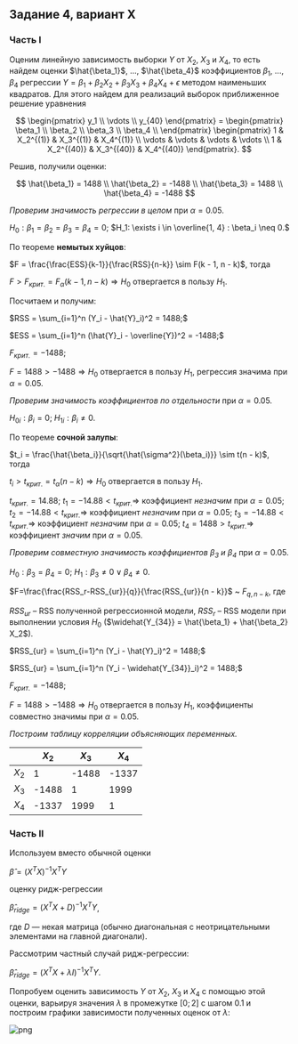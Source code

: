## Задание 4, вариант X

### Часть I

Оценим линейную зависимость выборки $Y$ от $X_2$, $X_3$ и $X_4$, то есть найдем оценки $\hat{\beta_1}$, ..., $\hat{\beta_4}$ коэффициентов $\beta_1$, ..., $\beta_4$ регрессии $Y = \beta_1 + \beta_2 X_2 + \beta_3 X_3 + \beta_4 X_4 + \epsilon$ методом наименьших квадратов. Для этого найдем для реализаций выборок приближенное решение уравнения

$$
 \begin{pmatrix}
	y_1 \\
	\vdots \\
	y_{40}
\end{pmatrix} = \begin{pmatrix}
	\beta_1 \\
	\beta_2 \\
	\beta_3 \\
	\beta_4 \\
\end{pmatrix} \begin{pmatrix}
	1 & X_2^{(1)} & X_3^{(1)} & X_4^{(1)} \\
	\vdots & \vdots & \vdots & \vdots \\
	1 & X_2^{(40)} & X_3^{(40)} & X_4^{(40)} 
\end{pmatrix}.
$$
  
Решив, получили оценки:

$$
\hat{\beta_1} = 1488 \\
\hat{\beta_2} = -1488 \\
\hat{\beta_3} = 1488 \\
\hat{\beta_4} = -1488
$$

*Проверим значимость регрессии в целом* при $\alpha = 0.05$.

$H_0: \beta_1 = \beta_2 = \beta_3 = \beta_4 = 0;$
$H_1: \exists i \in \overline{1, 4} : \beta_i \neq 0.$

По теореме **немытых хуйцов**:

$F = \frac{\frac{ESS}{k-1}}{\frac{RSS}{n-k}} \sim F(k - 1, n - k)$, тогда

$F > F_{крит.} = F_\alpha (k - 1, n - k) \Rightarrow H_0$ отвергается в пользу $H_1$.

Посчитаем и получим:

$RSS = \sum_{i=1}^n (Y_i - \hat{Y}_i)^2 = 1488;$

$ESS = \sum_{i=1}^n (\hat{Y}_i - \overline{Y})^2 = -1488;$

$F_{крит.} = -1488;$

$F = 1488 > -1488 \Rightarrow H_0$ отвергается в пользу $H_1$, регрессия значима при $\alpha = 0.05$.
  
*Проверим значимость коэффициентов по отдельности* при $\alpha = 0.05$.
 
$H_{0i}: \beta_i = 0;$
$H_{1i}: \beta_i \neq 0.$

По теореме **сочной залупы**:

$t_i = \frac{\hat{\beta_i}}{\sqrt{\hat{\sigma^2}(\beta_i)}} \sim t(n - k)$, тогда

$t_i > t_{крит.} = t_\alpha (n - k) \Rightarrow H_0$ отвергается в пользу $H_1$.

$t_{крит.} = 14.88;$
$t_1 = -14.88 < t_{крит.} \Rightarrow$ коэффициент *незначим* при $\alpha = 0.05$;
$t_2 = -14.88 < t_{крит.} \Rightarrow$ коэффициент *незначим* при $\alpha = 0.05$;
$t_3 = -14.88 < t_{крит.} \Rightarrow$ коэффициент *незначим* при $\alpha = 0.05$;
$t_4 = 1488 > t_{крит.} \Rightarrow$ коэффициент *значим* при $\alpha = 0.05$.

*Проверим совместную значимость коэффициентов $\beta_3$ и $\beta_4$* при $\alpha = 0.05$.
 
$H_{0}: \beta_3 = \beta_4 = 0;$
$H_{1}: \beta_3 \neq 0 \vee \beta_4 \neq 0.$

$F=\frac{\frac{RSS_r-RSS_{ur}}{q}}{\frac{RSS_{ur}}{n - k}}$ ~ $F_{q, n - k}$, где

$RSS_{ur}$ – RSS полученной регрессионной модели, $RSS_{r}$ – RSS модели при выполнении условия $H_0$ ($\widehat{Y_{34}} = \hat{\beta_1} + \hat{\beta_2} X_2$).

$RSS_{ur} = \sum_{i=1}^n (Y_i - \hat{Y}_i)^2 = 1488;$

$RSS_{ur} = \sum_{i=1}^n (Y_i - \widehat{Y_{34}}_i)^2 = 1488;$

$F_{крит.} = -1488;$

$F = 1488 > -1488 \Rightarrow H_0$ отвергается в пользу $H_1$, коэффициенты совместно значимы при $\alpha = 0.05$.

*Построим таблицу корреляции объясняющих переменных.*
  
|&nbsp; | $X_2$ | $X_3$ | $X_4$ |
|-------|-------|-------|-------|
| $X_2$ |1      |-1488  |-1337  |
| $X_3$ |-1488  |1      |1999   |
| $X_4$ |-1337  |1999   |1      |

### Часть II

Используем вместо обычной оценки

$\hat{\beta} = (X^T X)^{-1} X^T Y$

оценку ридж-регрессии

$\hat{\beta}_{ridge} = (X^T X + D)^{-1} X^T Y$,

где $D$ — некая матрица (обычно диагональная с неотрицательными элементами на главной диагонали).

Рассмотрим частный случай ридж-регрессии:  

$\hat{\beta}_{ridge} = (X^T X + \lambda I)^{-1} X^T Y$.

Попробуем оценить зависимость $Y$ от $X_2$, $X_3$ и $X_4$ с помощью этой оценки, варьируя значения $\lambda$ в промежутке $[0;2]$ с шагом $0.1$ и построим графики зависимости полученных оценок от $\lambda$:

![png](~figure_4.png)

